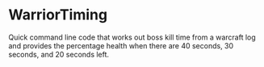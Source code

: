 # WarriorTiming

Quick command line code that works out boss kill time from a warcraft log and provides the percentage health when there are 40 seconds, 30 seconds, and 20 seconds left.
